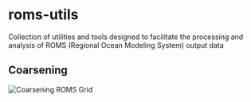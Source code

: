 # roms-utils
Collection of utilities and tools designed to facilitate the processing and analysis of ROMS (Regional Ocean Modeling System) output data

## Coarsening
![Coarsening ROMS Grid](https://github.com/NoraLoose/roms-utils/blob/main/Coarsening_ROMS_grid.png)

